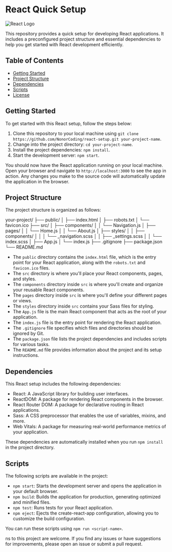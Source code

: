 # React Quick Setup

![React Logo](https://reactjs.org/logo-og.png)

This repository provides a quick setup for developing React applications. It includes a preconfigured project structure and essential dependencies to help you get started with React development efficiently.

## Table of Contents

- [Getting Started](#getting-started)
- [Project Structure](#project-structure)
- [Dependencies](#dependencies)
- [Scripts](#scripts)
- [License](#license)

## Getting Started

To get started with this React setup, follow the steps below:

1. Clone this repository to your local machine using `git clone https://github.com/NonorCoding/react-setup.git your-project-name`.
2. Change into the project directory: `cd your-project-name`.
3. Install the project dependencies: `npm install`.
4. Start the development server: `npm start`.

You should now have the React application running on your local machine. Open your browser and navigate to `http://localhost:3000` to see the app in action. Any changes you make to the source code will automatically update the application in the browser.

## Project Structure

The project structure is organized as follows:

your-project/ 
├── public/ 
│ ├── index.html 
│ ├── robots.txt 
│ └── favicon.ico 
├── src/ 
│ ├── components/ 
│ │ └── Navigation.js 
│ ├── pages/ 
│ │ └── Home.js 
│ │ └── About.js 
│ ├── styles/ 
│ │ ├── components/ 
│ │ │ └── _navigation.scss 
│ │ ├── _settings.scss 
│ │ └── index.scss 
│ ├── App.js 
│ └── index.js 
├── .gitignore 
├── package.json 
└── README.md 

- The `public` directory contains the `index.html` file, which is the entry point for your React application, along with the `robots.txt` and `favicon.ico` files.
- The `src` directory is where you'll place your React components, pages, and styles.
- The `components` directory inside `src` is where you'll create and organize your reusable React components.
- The `pages` directory inside `src` is where you'll define your different pages or views.
- The `styles` directory inside `src` contains your Sass files for styling.
- The `App.js` file is the main React component that acts as the root of your application.
- The `index.js` file is the entry point for rendering the React application.
- The `.gitignore` file specifies which files and directories should be ignored by Git.
- The `package.json` file lists the project dependencies and includes scripts for various tasks.
- The `README.md` file provides information about the project and its setup instructions.

## Dependencies

This React setup includes the following dependencies:

- React: A JavaScript library for building user interfaces.
- ReactDOM: A package for rendering React components in the browser.
- React Router DOM: A package for declarative routing in React applications.
- Sass: A CSS preprocessor that enables the use of variables, mixins, and more.
- Web Vitals: A package for measuring real-world performance metrics of your application.

These dependencies are automatically installed when you run `npm install` in the project directory.

## Scripts

The following scripts are available in the project:

- `npm start`: Starts the development server and opens the application in your default browser.
- `npm build`: Builds the application for production, generating optimized and minified files.
- `npm test`: Runs tests for your React application.
- `npm eject`: Ejects the create-react-app configuration, allowing you to customize the build configuration.

You can run these scripts using `npm run <script-name>`.

ns to this project are welcome. If you find any issues or have suggestions for improvements, please open an issue or submit a pull request.
